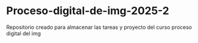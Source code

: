 # Proceso-digital-de-img-2025-2
Repositorio creado para almacenar las tareas y proyecto del curso proceso digital del img
